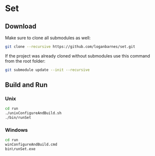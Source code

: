 
Set
===


Download
--------
Make sure to clone all submodules as well:

```bash
git clone --recursive https://github.com/loganbarnes/set.git
```

If the project was already cloned without submodules use this command from the root folder:

```bash
git submodule update --init --recursive
```


Build and Run
-------------

### Unix

```bash
cd run
./unixConfigureAndBuild.sh
./bin/runSet
```


### Windows

```bash
cd run
winConfigureAndBuild.cmd
bin\runSet.exe
```

